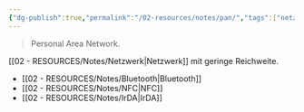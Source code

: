 ```yaml
---
{"dg-publish":true,"permalink":"/02-resources/notes/pan/","tags":["netzwerk/wireless","netzwerk"],"noteIcon":"","updated":"2025-07-12T13:31:41.000+02:00"}
---
```


> Personal Area Network.

[[02 - RESOURCES/Notes/Netzwerk\|Netzwerk]] mit geringe Reichweite.
- [[02 - RESOURCES/Notes/Bluetooth\|Bluetooth]]
- [[02 - RESOURCES/Notes/NFC\|NFC]]
- [[02 - RESOURCES/Notes/IrDA\|IrDA]]